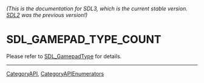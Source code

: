 ###### (This is the documentation for SDL3, which is the current stable version. [SDL2](https://wiki.libsdl.org/SDL2/) was the previous version!)
# SDL_GAMEPAD_TYPE_COUNT

Please refer to [SDL_GamepadType](SDL_GamepadType) for details.

----
[CategoryAPI](CategoryAPI), [CategoryAPIEnumerators](CategoryAPIEnumerators)

